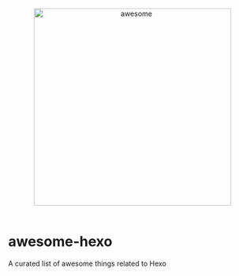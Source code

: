 <p align="center">
  <br>
  <img width="400" src="https://rawgit.com/hexojs/awesome-hexo/master/hexo-logo.png" alt="awesome">
  <br>
  <br>
</p>

# awesome-hexo
A curated list of awesome things related to Hexo
